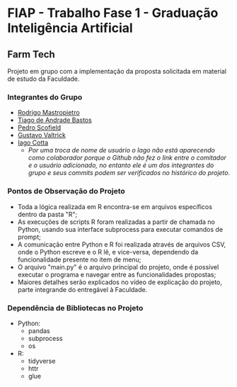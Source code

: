 # FIAP - Trabalho Fase 1  - Graduação Inteligência Artificial
## Farm Tech

Projeto em grupo com a implementação da proposta solicitada em material de estudo da Faculdade.

### Integrantes do Grupo

- [Rodrigo Mastropietro](https://github.com/rmpietro)
- [Tiago de Andrade Bastos](https://github.com/tiagobastos87)
- [Pedro Scofield](https://github.com/Shyproust)
- [Gustavo Valtrick](https://github.com/gustavo-valtrick)
- [Iago Cotta](https://github.com/Iago-Cotta)
  - *Por uma troca de nome de usuário o Iago não está aparecendo como colaborador porque o Github não fez o link entre o comitador e o usuário adicionado, no entanto ele é um dos integrantes do grupo e seus commits podem ser verificados no histórico do projeto.*

### Pontos de Observação do Projeto
- Toda a lógica realizada em R encontra-se em arquivos específicos dentro da pasta "R";
- As execuções de scripts R foram realizadas a partir de chamada no Python, usando sua interface subprocess para executar comandos de prompt;
- A comunicação entre Python e R foi realizada através de arquivos CSV, onde o Python escreve e o R lê, e vice-versa, dependendo da funcionalidade presente no item de menu;
- O arquivo "main.py" é o arquivo principal do projeto, onde é possível executar o programa e navegar entre as funcionalidades propostas;
- Maiores detalhes serão explicados no vídeo de explicação do projeto, parte integrande do entregável à Faculdade.

### Dependência de Bibliotecas no Projeto
- Python:
  - pandas 
  - subprocess 
  - os
- R:
  - tidyverse
  - httr
  - glue
